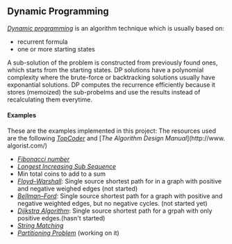 ## Dynamic Programming 
[_Dynamic programming_](http://en.wikipedia.org/wiki/Dynamic_programming) is an algorithm technique which is usually based on: 
* recurrent formula
* one or more starting states

A sub-solution of the problem is constructed from previously found ones, which starts from the starting states.
DP solutions have a polynomial complexity where the brute-force or backtracking solutions usually have exponantial solutions.
DP computes the recurrence efficiently because it stores (memoized) the sub-probelms and use the results instead of recalculating them everytime.

#### Examples
These are the examples implemented in this project:
The resources used are the following 
[_TopCoder_](http://community.topcoder.com/tc?module=Static&d1=tutorials&d2=dynProg) and [_The Algorithm Design Manual_](http://www. algorist.com/)

* [_Fibonacci number_](http://en.wikipedia.org/wiki/Fibonacci_number)
* [_Longest Increasing Sub Sequence_](http://en.wikipedia.org/wiki/Longest_increasing_subsequence)
* Min total coins to add to a sum
* [_Floyd–Warshall_](http://en.wikipedia.org/wiki/Floyd-Warshall_algorithm): Single source shortest path for in a graph with positive and negative weighed edges (not started)
* [_Bellman–Ford_](http://en.wikipedia.org/wiki/Bellman-Ford_algorithm): Single source shortest path for a graph with positive and negative weighted edges, but no negative cycles. (not started yet)
* [_Dijkstra Algorithm_](http://en.wikipedia.org/wiki/Dijkstra%27s_algorithm): Single source shortest path for a grpah with only positive edges.(hasn't started)
* [_String Matching_](http://en.wikipedia.org/wiki/String_searching_algorithm) 
* [_Partitioning Problem_](http://en.wikipedia.org/wiki/Partition_problem) (working on it)

